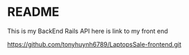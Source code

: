 # README

This is my BackEnd Rails API
here is link to my front end 

https://github.com/tonyhuynh6789/LaptopsSale-frontend.git